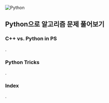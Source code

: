 ![Python](https://img.shields.io/badge/python-3670A0?style=for-the-badge&logo=python&logoColor=ffdd54)

## Python으로 알고리즘 문제 풀어보기

### C++ vs. Python in PS

.

### Python Tricks

.

### Index

.